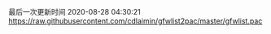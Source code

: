 最后一次更新时间 2020-08-28 04:30:21
https://raw.githubusercontent.com/cdlaimin/gfwlist2pac/master/gfwlist.pac


